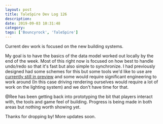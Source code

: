 ```yaml
---
layout: post
title: TaleSpire Dev Log 126
description:
date: 2019-09-03 10:31:48
category:
tags: ['Bouncyrock', 'TaleSpire']
---
```


Current dev work is focused on the new building systems.

My goal is to have the basics of the data model worked out locally by the end of the week. Most of this right now is focused on how best to handle undo/redo so that it's fast but also simple to synchronize. I had previously designed had some schemes for this but some tools we'd like to use are [currently still in preview](https://issuetracker.unity3d.com/issues/dots-ecs-hybrid-renderer-materialpropertyblock-instanced-data-does-not-get-correctly-updated) and some would require significant engineering to work around (In this case driving rendering ourselves would require a lot of work on the lighting system) and we don't have time for that.

@Ree has been getting back into prototyping the bit that players interact with, the tools and game feel of building. Progress is being made in both areas but nothing worth showing yet.

Thanks for dropping by! More updates soon.
